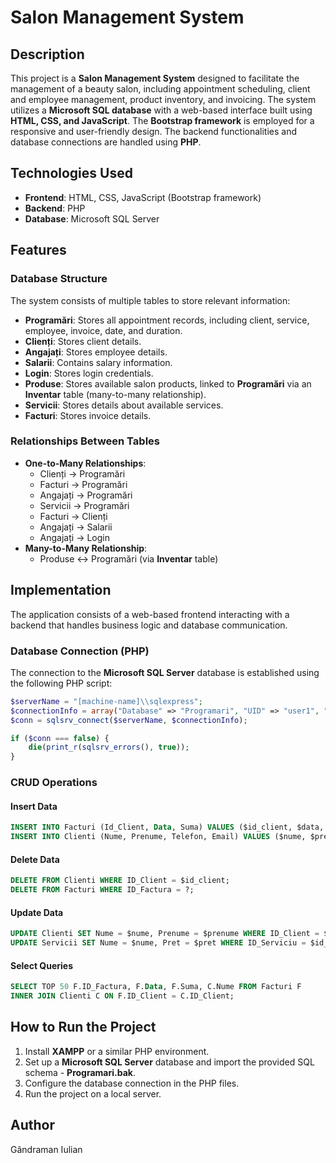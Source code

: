 # Salon Management System

## Description
This project is a **Salon Management System** designed to facilitate the management of a beauty salon, including appointment scheduling, client and employee management, product inventory, and invoicing. The system utilizes a **Microsoft SQL database** with a web-based interface built using **HTML, CSS, and JavaScript**. The **Bootstrap framework** is employed for a responsive and user-friendly design. The backend functionalities and database connections are handled using **PHP**.

## Technologies Used
- **Frontend**: HTML, CSS, JavaScript (Bootstrap framework)
- **Backend**: PHP
- **Database**: Microsoft SQL Server

## Features
### Database Structure
The system consists of multiple tables to store relevant information:
- **Programări**: Stores all appointment records, including client, service, employee, invoice, date, and duration.
- **Clienți**: Stores client details.
- **Angajați**: Stores employee details.
- **Salarii**: Contains salary information.
- **Login**: Stores login credentials.
- **Produse**: Stores available salon products, linked to **Programări** via an **Inventar** table (many-to-many relationship).
- **Servicii**: Stores details about available services.
- **Facturi**: Stores invoice details.

### Relationships Between Tables
- **One-to-Many Relationships**:
  - Clienți → Programări
  - Facturi → Programări
  - Angajați → Programări
  - Servicii → Programări
  - Facturi → Clienți
  - Angajați → Salarii
  - Angajați → Login
- **Many-to-Many Relationship**:
  - Produse ↔ Programări (via **Inventar** table)

## Implementation
The application consists of a web-based frontend interacting with a backend that handles business logic and database communication.

### Database Connection (PHP)
The connection to the **Microsoft SQL Server** database is established using the following PHP script:
```php
$serverName = "[machine-name]\\sqlexpress";
$connectionInfo = array("Database" => "Programari", "UID" => "user1", "PWD" => "12345");
$conn = sqlsrv_connect($serverName, $connectionInfo);

if ($conn === false) {
    die(print_r(sqlsrv_errors(), true));
}
```

### CRUD Operations
#### Insert Data
```sql
INSERT INTO Facturi (Id_Client, Data, Suma) VALUES ($id_client, $data, $suma);
INSERT INTO Clienti (Nume, Prenume, Telefon, Email) VALUES ($nume, $prenume, $telefon, $email);
```

#### Delete Data
```sql
DELETE FROM Clienti WHERE ID_Client = $id_client;
DELETE FROM Facturi WHERE ID_Factura = ?;
```

#### Update Data
```sql
UPDATE Clienti SET Nume = $nume, Prenume = $prenume WHERE ID_Client = $id_client;
UPDATE Servicii SET Nume = $nume, Pret = $pret WHERE ID_Serviciu = $id_serviciu;
```

#### Select Queries
```sql
SELECT TOP 50 F.ID_Factura, F.Data, F.Suma, C.Nume FROM Facturi F
INNER JOIN Clienti C ON F.ID_Client = C.ID_Client;
```

## How to Run the Project
1. Install **XAMPP** or a similar PHP environment.
2. Set up a **Microsoft SQL Server** database and import the provided SQL schema - **Programari.bak**.
3. Configure the database connection in the PHP files.
4. Run the project on a local server.

## Author
Gândraman Iulian

